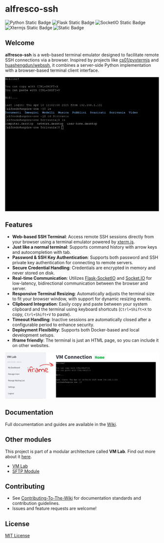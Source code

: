 # alfresco-ssh
![Python Static Badge](https://img.shields.io/badge/Python%203.12.9-%233776AB?style=for-the-badge&logo=python&logoColor=%233776AB&labelColor=yellow&link=https%3A%2F%2Fwww.python.org%2Fdownloads%2Frelease%2Fpython-3129%2F)
![Flask Static Badge](https://img.shields.io/badge/Flask-black?style=for-the-badge&logo=flask&logoColor=black&labelColor=white&link=https%3A%2F%2Fflask.palletsprojects.com%2Fen%2Fstable%2F)
![SocketIO Static Badge](https://img.shields.io/badge/Socket.IO-%23010101?style=for-the-badge&logo=socketdotio&logoColor=%23010101&labelColor=white&link=https%3A%2F%2Fsocket.io%2F)
![Xtermjs Static Badge](https://img.shields.io/badge/Xterm.js-red?style=for-the-badge&labelColor=black&link=https%3A%2F%2Fxtermjs.org%2F)
![Static Badge](https://img.shields.io/badge/Flask_SocketIO-purple?style=for-the-badge&link=https%3A%2F%2Fflask-socketio.readthedocs.io%2Fen%2Flatest%2F)


## Welcome
**alfresco-ssh** is a web-based terminal emulator designed to facilitate remote SSH connections via a browser. 
Inspired by projects like [cs01/pyxtermjs](https://github.com/cs01/pyxtermjs) and [huashengdun/webssh](https://github.com/huashengdun/webssh), it combines a server-side Python 
implementation with a browser-based terminal client interface.


![screenshot1 terminal page](screenshot1.png)


## Features

- **Web-based SSH Terminal**: Access remote SSH sessions directly from your browser using a terminal emulator powered by [xterm.js](https://xtermjs.org/). 
- **Just like a normal terminal**: Supports command history with arrow keys and autocompletion with tab.
- **Password & SSH Key Authentication**: Supports both password and SSH private key authentication for connecting to remote servers.
- **Secure Credential Handling**: Credentials are encrypted in memory and never stored on disk.
- **Real-time Communication**: Utilizes [Flask-SocketIO](https://flask-socketio.readthedocs.io/) and [Socket.IO](https://socket.io/) for low-latency, bidirectional communication between the browser and server.
- **Responsive Terminal Resizing**: Automatically adjusts the terminal size to fit your browser window, with support for dynamic resizing events.
- **Clipboard Integration**: Easily copy and paste between your system clipboard and the terminal using keyboard shortcuts (`Ctrl+Shift+X` to copy, `Ctrl+Shift+V` to paste).
- **Timeout Handling**: Inactive sessions are automatically closed after a configurable period to enhance security.
- **Deployment Flexibility**: Supports both Docker-based and local development setups.
- **Iframe friendly**: The terminal is just an HTML page, so you can include it on other websites.


![screenshot2 Iframe use](screenshot2.png)

## Documentation

Full documentation and guides are available in the [Wiki](https://github.com/isislab-unisa/alfresco-ssh/wiki).


## Other modules
This project is part of a modular architecture called **VM Lab**. Find out more about it [here](https://github.com/isislab-unisa/vm-lab/wiki/The-External-Modules).

- [VM Lab](https://github.com/isislab-unisa/vm-lab)
- [SFTP Module](https://github.com/isislab-unisa/alfresco-sftp)

## Contributing

- See [Contributing-To-The-Wiki](https://github.com/isislab-unisa/alfresco-ssh/wiki/Contributing-To-The-Wiki) for documentation standards and contribution guidelines.
- Issues and feature requests are welcome!

## License

[MIT License](LICENSE)
